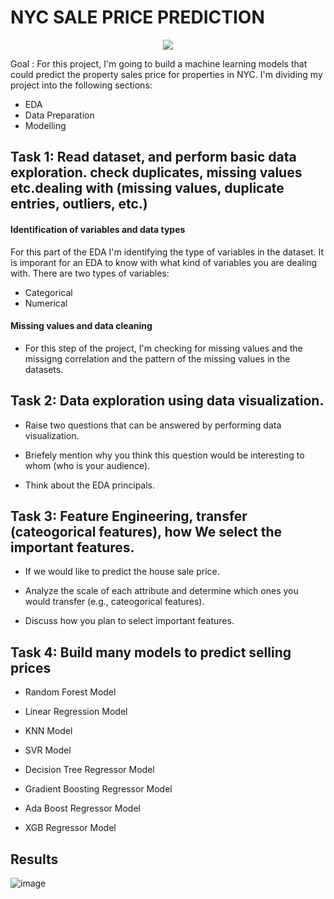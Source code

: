 # NYC SALE PRICE PREDICTION
 
<p align="center">
  <img src="https://img.freepik.com/premium-vector/new-york-city-illustration-united-states-modern-metropolis-isolated-clipart-white-background-us-world-famous-landmarks-tourist-attractions-cartoon-design-elements_575670-2204.jpg?w=2000" />
</p>

Goal : For this project, I'm going to build a machine learning models that could predict the property sales price for properties in NYC. I'm dividing my project into the following sections:

- EDA
- Data Preparation
- Modelling

## Task 1: Read dataset, and perform basic data exploration. check duplicates, missing values etc.dealing with (missing values, duplicate entries, outliers, etc.)


#### Identification of variables and data types

For this part of the EDA I'm identifying the type of variables in the dataset. It is imporant for an EDA to know with what kind of variables you are dealing with. There are two types of variables:

- Categorical
- Numerical

#### Missing values and data cleaning

- For this step of the project, I'm checking for missing values and the missigng correlation and the pattern of the missing values in the datasets.


## Task 2: Data exploration using data visualization.

- Raise two questions that can be answered by performing data visualization.

- Briefely mention why you think this question would be interesting to whom (who is your audience).

- Think about the EDA principals.


## Task 3: Feature Engineering, transfer (cateogorical features), how We select the important features.

- If we would like to predict the house sale price.

- Analyze the scale of each attribute and determine which ones you would transfer (e.g., cateogorical features).

- Discuss how you plan to select important features.

## Task 4: Build many models to predict selling prices

- Random Forest Model

- Linear Regression Model

- KNN Model

- SVR Model

- Decision Tree Regressor Model

- Gradient Boosting Regressor Model

- Ada Boost Regressor Model

- XGB Regressor Model


## Results

![image](https://user-images.githubusercontent.com/68587770/202899540-dc06eb63-aae8-439f-8f01-d4b51bda109e.png)

